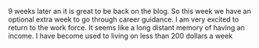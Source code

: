 9 weeks later an it is great to be back on the blog.
So this week we have an optional extra week to go through career guidance.
I am very excited to return to the work force. It seems like a long distant memory of having an income. I have become used to living on less than 200 dollars a week
